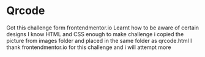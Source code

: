 # Qrcode
Got this challenge form frontendmentor.io
Learnt how to be aware of certain designs
I know HTML and CSS enough to make challenge
i copied the picture from images folder and placed in the same folder as qrcode.html
I thank frontendmentor.io for this challenge and i will attempt more
